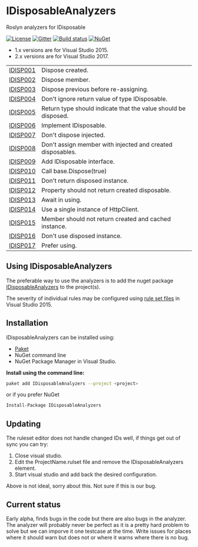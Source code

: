 # IDisposableAnalyzers
Roslyn analyzers for IDisposable

[![License](https://img.shields.io/badge/license-MIT-blue.svg)](LICENSE)
[![Gitter](https://badges.gitter.im/DotNetAnalyzers/IDisposableAnalyzers.svg)](https://gitter.im/DotNetAnalyzers/IDisposableAnalyzers?utm_source=badge&utm_medium=badge&utm_campaign=pr-badge&utm_content=badge)
[![Build status](https://ci.appveyor.com/api/projects/status/nt35pbd1r08vj2m8/branch/master?svg=true)](https://ci.appveyor.com/project/JohanLarsson/idisposableanalyzers/branch/master)
[![NuGet](https://img.shields.io/nuget/v/IDisposableAnalyzers.svg)](https://www.nuget.org/packages/IDisposableAnalyzers/)

* 1.x versions are for Visual Studio 2015.
* 2.x versions are for Visual Studio 2017.

<!-- start generated table -->
<table>
  <tr>
    <td><a href="https://github.com/DotNetAnalyzers/IDisposableAnalyzers/blob/master/documentation/IDISP001.md">IDISP001</a></td>
    <td>Dispose created.</td>
  </tr>
  <tr>
    <td><a href="https://github.com/DotNetAnalyzers/IDisposableAnalyzers/blob/master/documentation/IDISP002.md">IDISP002</a></td>
    <td>Dispose member.</td>
  </tr>
  <tr>
    <td><a href="https://github.com/DotNetAnalyzers/IDisposableAnalyzers/blob/master/documentation/IDISP003.md">IDISP003</a></td>
    <td>Dispose previous before re-assigning.</td>
  </tr>
  <tr>
    <td><a href="https://github.com/DotNetAnalyzers/IDisposableAnalyzers/blob/master/documentation/IDISP004.md">IDISP004</a></td>
    <td>Don't ignore return value of type IDisposable.</td>
  </tr>
  <tr>
    <td><a href="https://github.com/DotNetAnalyzers/IDisposableAnalyzers/blob/master/documentation/IDISP005.md">IDISP005</a></td>
    <td>Return type should indicate that the value should be disposed.</td>
  </tr>
  <tr>
    <td><a href="https://github.com/DotNetAnalyzers/IDisposableAnalyzers/blob/master/documentation/IDISP006.md">IDISP006</a></td>
    <td>Implement IDisposable.</td>
  </tr>
  <tr>
    <td><a href="https://github.com/DotNetAnalyzers/IDisposableAnalyzers/blob/master/documentation/IDISP007.md">IDISP007</a></td>
    <td>Don't dispose injected.</td>
  </tr>
  <tr>
    <td><a href="https://github.com/DotNetAnalyzers/IDisposableAnalyzers/blob/master/documentation/IDISP008.md">IDISP008</a></td>
    <td>Don't assign member with injected and created disposables.</td>
  </tr>
  <tr>
    <td><a href="https://github.com/DotNetAnalyzers/IDisposableAnalyzers/blob/master/documentation/IDISP009.md">IDISP009</a></td>
    <td>Add IDisposable interface.</td>
  </tr>
  <tr>
    <td><a href="https://github.com/DotNetAnalyzers/IDisposableAnalyzers/blob/master/documentation/IDISP010.md">IDISP010</a></td>
    <td>Call base.Dispose(true)</td>
  </tr>
  <tr>
    <td><a href="https://github.com/DotNetAnalyzers/IDisposableAnalyzers/blob/master/documentation/IDISP011.md">IDISP011</a></td>
    <td>Don't return disposed instance.</td>
  </tr>
  <tr>
    <td><a href="https://github.com/DotNetAnalyzers/IDisposableAnalyzers/blob/master/documentation/IDISP012.md">IDISP012</a></td>
    <td>Property should not return created disposable.</td>
  </tr>
  <tr>
    <td><a href="https://github.com/DotNetAnalyzers/IDisposableAnalyzers/blob/master/documentation/IDISP013.md">IDISP013</a></td>
    <td>Await in using.</td>
  </tr>
  <tr>
    <td><a href="https://github.com/DotNetAnalyzers/IDisposableAnalyzers/blob/master/documentation/IDISP014.md">IDISP014</a></td>
    <td>Use a single instance of HttpClient.</td>
  </tr>
  <tr>
    <td><a href="https://github.com/DotNetAnalyzers/IDisposableAnalyzers/blob/master/documentation/IDISP015.md">IDISP015</a></td>
    <td>Member should not return created and cached instance.</td>
  </tr>
  <tr>
    <td><a href="https://github.com/DotNetAnalyzers/IDisposableAnalyzers/blob/master/documentation/IDISP016.md">IDISP016</a></td>
    <td>Don't use disposed instance.</td>
  </tr>
  <tr>
    <td><a href="https://github.com/DotNetAnalyzers/IDisposableAnalyzers/blob/master/documentation/IDISP017.md">IDISP017</a></td>
    <td>Prefer using.</td>
  </tr>
<table>
<!-- end generated table -->

## Using IDisposableAnalyzers

The preferable way to use the analyzers is to add the nuget package [IDisposableAnalyzers](https://www.nuget.org/packages/IDisposableAnalyzers/)
to the project(s).

The severity of individual rules may be configured using [rule set files](https://msdn.microsoft.com/en-us/library/dd264996.aspx)
in Visual Studio 2015.

## Installation

IDisposableAnalyzers can be installed using:
- [Paket](https://fsprojects.github.io/Paket/) 
- NuGet command line
- NuGet Package Manager in Visual Studio.


**Install using the command line:**
```bash
paket add IDisposableAnalyzers --project <project>
```

or if you prefer NuGet
```bash
Install-Package IDisposableAnalyzers
```

## Updating

The ruleset editor does not handle changed IDs well, if things get out of sync you can try:

1) Close visual studio.
2) Edit the ProjectName.rulset file and remove the IDisposableAnalyzers element.
3) Start visual studio and add back the desired configuration.

Above is not ideal, sorry about this. Not sure if this is our bug.


## Current status

Early alpha, finds bugs in the code but there are also bugs in the analyzer. The analyzer will probably never be perfect as it is a pretty hard problem to solve but we can imporve it one testcase at the time.
Write issues for places where it should warn but does not or where it warns where there is no bug.
